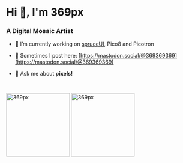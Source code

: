 <h1 align="left">Hi 👋, I'm 369px</h1>
<h3 align="left">A Digital Mosaic Artist</h3>

- 🔭 I’m currently working on [spruceUI](https://github.com/spruceUI/spruceOS), Pico8 and Picotron

- 📝 Sometimes I post here: [https://mastodon.social/@369369369](https://mastodon.social/@369369369)

- 💬 Ask me about **pixels!**
<br>
<p align="left"><img align="center" height="169px" src="https://github-readme-stats.vercel.app/api/top-langs?username=369px&show_icons=true&locale=en&layout=compact" alt="369px" /> <img align="center" height="169px" src="https://github-readme-streak-stats.herokuapp.com/?user=369px&" alt="369px" /></p>
